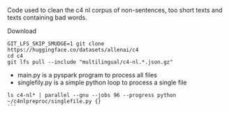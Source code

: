 Code used to clean the c4 nl corpus of non-sentences, too short texts and texts containing bad words.

Download 

```shell
GIT_LFS_SKIP_SMUDGE=1 git clone https://huggingface.co/datasets/allenai/c4
cd c4
git lfs pull --include "multilingual/c4-nl.*.json.gz"
```


* main.py is a pyspark program to process all files
* singlefily.py is a simple python loop to process a single file


````
ls c4-nl* | parallel --gnu --jobs 96 --progress python ~/c4nlpreproc/singlefile.py {}
```
